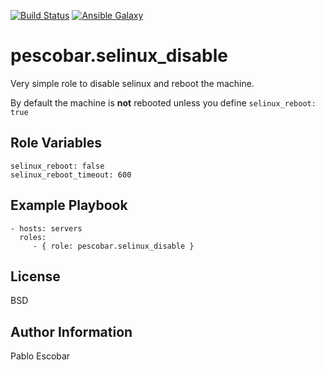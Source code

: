 [![Build Status](https://travis-ci.org/pescobar/ansible-role-selinux-disable.svg?branch=master)](https://travis-ci.org/pescobar/ansible-role-selinux-disable)
[![Ansible Galaxy](https://img.shields.io/badge/galaxy-pescobar.selinux_disable-blue.svg)](https://galaxy.ansible.com/pescobar/selinux_disable)

pescobar.selinux_disable
=========

Very simple role to disable selinux and reboot the machine.

By default the machine is **not** rebooted unless you define `selinux_reboot: true`

Role Variables
--------------

```
selinux_reboot: false
selinux_reboot_timeout: 600
```

Example Playbook
----------------

    - hosts: servers
      roles:
         - { role: pescobar.selinux_disable }

License
-------

BSD

Author Information
------------------

Pablo Escobar
